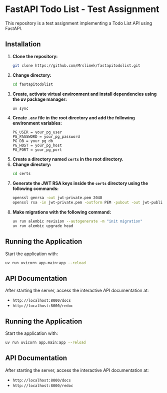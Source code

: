 # FastAPI Todo List - Test Assignment

This repository is a test assignment implementing a Todo List API using FastAPI.

## Installation

1. **Clone the repository:**
   ```bash
   git clone https://github.com/Mrslimek/fastapitodolist.git
   ```
2. **Change directory:**
   ```bash
   cd fastapitodolist
   ```
3. **Create, activate virtual environment and install dependencies using the uv package manager:**
   ```bash
   uv sync
   ```
4. **Create `.env` file in the root directory and add the following environment variables:**
   ```dotenv
   PG_USER = your_pg_user
   PG_PASSWORD = your_pg_password
   PG_DB = your_pg_db
   PG_HOST = your_pg_host
   PG_PORT = your_pg_port
   ```
5. **Create a directory named `certs` in the root directory.**
6. **Change directory:**
	```bash
	cd certs
	```
7. **Generate the JWT RSA keys inside the `certs` directory using the following commands:**
   ```bash
   openssl genrsa -out jwt-private.pem 2048
   openssl rsa -in jwt-private.pem -outform PEM -pubout -out jwt-public.pem
   ```
8. **Make migrations with the following command:**
	```bash
	uv run alembic revision --autogenerate -m "init migration"
	uv run alembic upgrade head
	```

## Running the Application

Start the application with:
```bash
uv run uvicorn app.main:app --reload
```

## API Documentation

After starting the server, access the interactive API documentation at:
- `http://localhost:8000/docs`
- `http://localhost:8000/redoc`


## Running the Application

Start the application with:
```bash
uv run uvicorn app.main:app --reload
```

## API Documentation

After starting the server, access the interactive API documentation at:

- `http://localhost:8000/docs`
- `http://localhost:8000/redoc`
